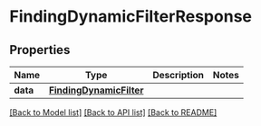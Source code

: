 # FindingDynamicFilterResponse

## Properties
Name | Type | Description | Notes
------------ | ------------- | ------------- | -------------
**data** | [**FindingDynamicFilter**](FindingDynamicFilter.md) |  | 

[[Back to Model list]](../README.md#documentation-for-models) [[Back to API list]](../README.md#documentation-for-api-endpoints) [[Back to README]](../README.md)

